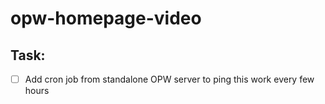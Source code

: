 # opw-homepage-video

## Task:
- [ ] Add cron job from standalone OPW server to ping this work every few hours